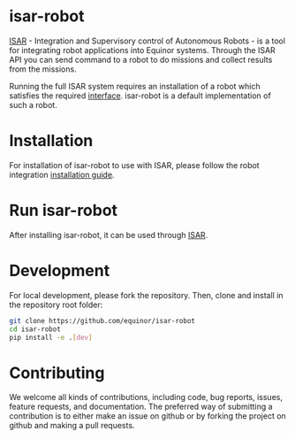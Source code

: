 # isar-robot

[ISAR](https://github.com/equinor/isar) - Integration and Supervisory control of Autonomous Robots - is a tool for integrating robot applications into Equinor systems. Through the ISAR API you can send command to a robot to do missions and collect results from the missions.

Running the full ISAR system requires an installation of a robot which satisfies the required [interface](https://github.com/equinor/isar/blob/main/src/robot_interface/robot_interface.py). isar-robot is a default implementation of such a robot.

# Installation

For installation of isar-robot to use with ISAR, please follow the robot integration [installation guide](https://github.com/equinor/isar#robot-integration).

# Run isar-robot

After installing isar-robot, it can be used through [ISAR](https://github.com/equinor/isar).

# Development

For local development, please fork the repository. Then, clone and install in the repository root folder:

```bash
git clone https://github.com/equinor/isar-robot
cd isar-robot
pip install -e .[dev]
```

# Contributing

We welcome all kinds of contributions, including code, bug reports, issues, feature requests, and documentation. The preferred way of submitting a contribution is to either make an issue on github or by forking the project on github and making a pull requests.
